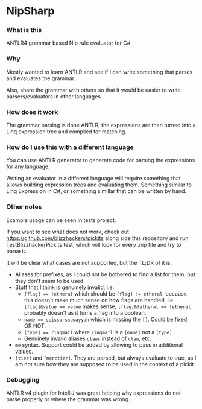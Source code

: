 # NipSharp

### What is this

ANTLR4 grammar based Nip rule evaluator for C#

### Why

Mostly wanted to learn ANTLR and see if I can write something that parses and evaluates the grammar.

Also, share the grammar with others so that it would be easier to write parsers/evaluators in other languages.

### How does it work

The grammar parsing is done ANTLR, the expressions are then turned into a Linq expression tree and compiled for matching.

### How do I use this with a different language

You can use ANTLR generator to generate code for parsing the expressions for any language.

Writing an evaluator in a different language will require something that allows building expression trees and evaluating them.
Something similar to Linq Expression in C#, or something simillar that can be written by hand.

### Other notes

Example usage can be seen in tests project.

If you want to see what does not work, check out https://github.com/blizzhackers/pickits along side this repository and run TestBlizzhackerPickits test,
which will look for every .nip file and try to parse it.

It will be clear what cases are not supported, but the TL;DR of it is:

* Aliases for prefixes, as I could not be bothered to find a list for them, but they don't seem to be used.
* Stuff that I think is genuinely invalid, i.e:
  * `[flag] == !etheral` which should be `[flag] != etheral`, because this doesn't make much sense on how flags are handled, i.e `[flag]&value == value` makes sense, `[flag]&!etheral == !etheral` probably doesn't as it turns a flag into a boolean.
  * `name == scissorssuwayyah` which is missing the `[]`. Could be fixed, OR NOT.
  * `[type] == ringmail` where `ringmail` is a `[name]` not a `[type]`
  * Genuinely invalid aliases `claws` instead of `claw`, etc.
* `me` syntax. Support could be added by allowing to pass in additional values.
* `[tier]` and `[merctier]`. They are parsed, but always evaluate to true, as I am not sure how they are supposed to be used in the context of a pickit.

### Debugging

ANTLR v4 plugin for IntelliJ was great helping why expressions do not parse properly or where the grammar was wrong.
